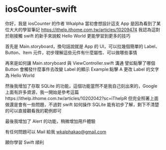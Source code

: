 # iosCounter-swift
你好，我是 iosCounter 的作者 Wkalpha
當初會想設計這支 App
是因為看到了某位大大的學習筆記 https://ithelp.ithome.com.tw/articles/10209474
我認為這對於剛接觸 swift 的新手來說較 Hello World 更能學習到更多的技巧

首先是 Main.storyboard，換句話說就是 App 的 UI，可以拉幾個簡單的 Label、Button、Item 元件，初步理解這些元件有什麼屬性、可以做哪些事情

再來是如何讓 Main.storyboard 與 ViewController.swift 溝通
譬如點擊了哪個 Button 會觸發什麼事件去改變 Label 的顯示
Example:點擊 A 更改 Label 的文字為 Hello World

然後我增加了存取 SQLite 的功能，這個功能當然不是我自己刻出來的，Google 上面有許多資源，我一開始是參考這篇https://ithelp.ithome.com.tw/articles/10202042?sc=iThelpR
但完全照著上面做還是會有一些問題，不過對 swift 如何操作 SQLite 能有初步了解，剩下不清楚的可以直接觀看我的範例即可

最後我增加了 Alert 的功能，稍微增加用戶體驗

有任何問題可以 Mail 給我
wkalphakao@gmail.com

願你學習 Swift 順利
